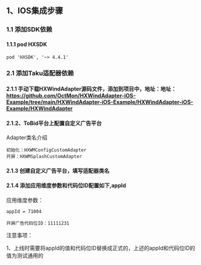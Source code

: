 ## 1、IOS集成步骤
### 1.1 添加SDK依赖
#### 1.1.1 pod HXSDK
```
pod 'HXSDK', '~> 4.4.1'
```
### 2.1 添加Taku适配器依赖
#### 2.1.1 手动下载HXWindAdapter源码文件，添加到项目中，地址：地址：https://github.com/OctMon/HXWindAdapter-iOS-Example/tree/main/HXWindAdapter-iOS-Example/HXWindAdapter-iOS-Example/HXWindAdapter

#### 2.1.2、ToBid平台上配置自定义广告平台
Adapter类名介绍
```
初始化：HXWMConfigCustomAdapter
开屏：HXWMSplashCustomAdapter
```
#### 2.1.3 创建自定义广告平台，填写适配器类名
#### 2.1.4 添加应用维度参数和代码位ID配置如下,appId
应用维度参数：
```
appId = 71004
```
```
开屏广告代码位ID：11111231
```
注意事项：

1、上线时需要将appId的值和代码位ID替换成正式的，上述的appId和代码位ID的值为测试通用的
